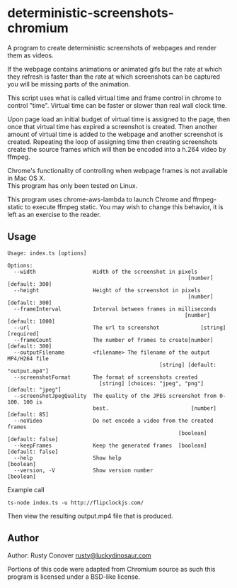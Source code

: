 # deterministic-screenshots-chromium

A program to create deterministic screenshots of webpages and render them as videos.
 
If the webpage contains animations or animated gifs but the rate 
at which they refresh is faster than the rate at which screenshots can be captured
you will be missing parts of the animation.

This script uses what is called virtual time and frame control in chrome to control
"time".  Virtual time can be faster or slower than real wall clock time.

Upon page load an initial budget of virtual time is assigned to the page, then once
that virtual time has expired a screenshot is created.  Then another amount of virtual
time is added to the webpage and another screenshot is created.  Repeating the loop
of assigning time then creating screenshots create the source frames which will then 
be encoded into a h.264 video by ffmpeg.
 
Chrome's functionality of controlling when webpage frames is not available in Mac OS X.  
This program has only been tested on Linux. 

This program uses chrome-aws-lambda to launch Chrome and ffmpeg-static to execute ffmpeg 
static.  You may wish to change this behavior, it is left as an exercise to the reader. 

## Usage

```
Usage: index.ts [options]

Options:
  --width                  Width of the screenshot in pixels
                                                         [number] [default: 300]
  --height                 Height of the screenshot in pixels
                                                         [number] [default: 300]
  --frameInterval          Interval between frames in milliseconds
                                                        [number] [default: 1000]
  --url                    The url to screenshot             [string] [required]
  --frameCount             The number of frames to create[number] [default: 300]
  --outputFilename         <filename> The filename of the output MP4/H264 file
                                                [string] [default: "output.mp4"]
  --screenshotFormat       The format of screenshots created
                             [string] [choices: "jpeg", "png"] [default: "jpeg"]
  --screenshotJpegQuality  The quality of the JPEG screenshot from 0-100. 100 is
                           best.                          [number] [default: 85]
  --noVideo                Do not encode a video from the created frames
                                                      [boolean] [default: false]
  --keepFrames             Keep the generated frames  [boolean] [default: false]
  --help                   Show help                                   [boolean]
  --version, -V            Show version number                         [boolean]
```

Example call
```
ts-node index.ts -u http://flipclockjs.com/
```

Then view the resulting output.mp4 file that is produced.

## Author 
Author: Rusty Conover <rusty@luckydinosaur.com>

Portions of this code were adapted from Chromium source as such this
program is licensed under a BSD-like license.
